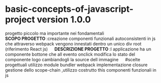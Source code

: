 # basic-concepts-of-javascript-project version 1.0.0
progetto piccolo ma importante nei fondamentali 
&emsp;<br>
<b> SCOPO PROGETTO  </b> :creazione componenti funzionali autoconsistenti in js  che attraverso webpack vengono innestati dentro un unico div root (riferimento React js)
&emsp;
<b>DESCRIZIONE PROGETTO </b>:l applicazione ha un componente bottone che all evento onclick modifica lo stato del componente logo cambiandogli la source dell immagine 
&emsp;
#scelte progettuali
utilizzo module bundler webpack
implementazione closure
gestione dello scope-chain ,utilizzo costrutto this
componenti funzionali in js


